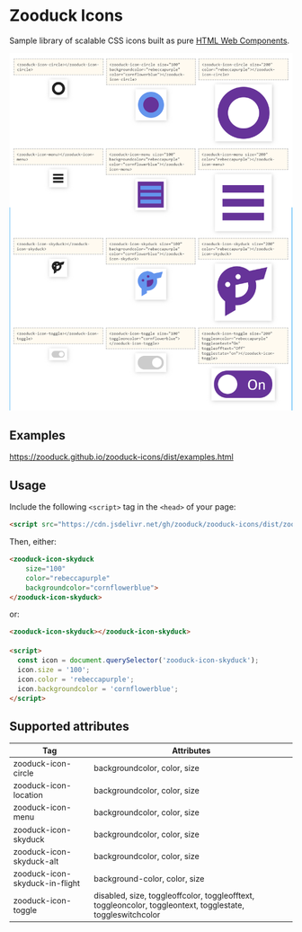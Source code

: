 # Zooduck Icons
Sample library of scalable CSS icons built as pure <a href="https://developer.mozilla.org/en-US/docs/Web/Web_Components" target="_blank">HTML Web Components</a>.

![alt text](https://github.com/zooduck/screenshots/blob/master/zooduck-icons/zooduck-icons-v0.4.0-alpha.png)

## Examples
https://zooduck.github.io/zooduck-icons/dist/examples.html

## Usage
Include the following `<script>` tag in the `<head>` of your page:

```html
<script src="https://cdn.jsdelivr.net/gh/zooduck/zooduck-icons/dist/zooduck-icons.min.js"></script>
```

Then, either:

```html
<zooduck-icon-skyduck
    size="100"
    color="rebeccapurple"
    backgroundcolor="cornflowerblue">
</zooduck-icon-skyduck>
```

or:

```html
<zooduck-icon-skyduck></zooduck-icon-skyduck>

<script>
  const icon = document.querySelector('zooduck-icon-skyduck');
  icon.size = '100';
  icon.color = 'rebeccapurple';
  icon.backgroundcolor = 'cornflowerblue';
</script>
```

## Supported attributes
|Tag|Attributes|
|---|----------|
|zooduck-icon-circle|backgroundcolor, color, size|
|zooduck-icon-location|backgroundcolor, color, size|
|zooduck-icon-menu|backgroundcolor, color, size|
|zooduck-icon-skyduck|backgroundcolor, color, size|
|zooduck-icon-skyduck-alt|backgroundcolor, color, size|
|zooduck-icon-skyduck-in-flight|background-color, color, size|
|zooduck-icon-toggle|disabled, size, toggleoffcolor, toggleofftext, toggleoncolor, toggleontext, togglestate, toggleswitchcolor|
